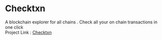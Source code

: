 # Checktxn
A blockchain explorer for all chains . Check all your on chain transactions in one click  <br>
Project Link : [Checktxn](https://checktxn.vercel.app/)
